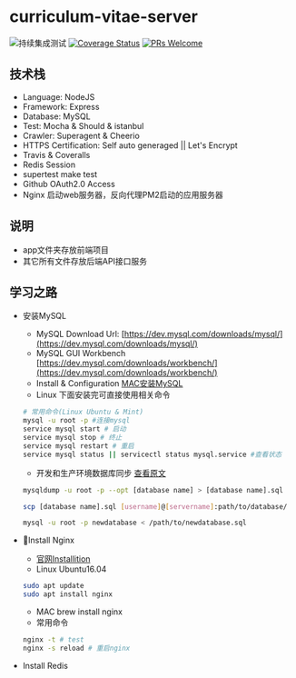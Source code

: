 # curriculum-vitae-server
![持续集成测试](https://travis-ci.org/TaylorPzreal/curriculum-vitae-server.svg?branch=master)
    [![Coverage Status](https://coveralls.io/repos/github/TaylorPzreal/curriculum-vitae-server/badge.svg)](https://coveralls.io/github/TaylorPzreal/curriculum-vitae-server)
    [![PRs Welcome](https://img.shields.io/badge/PRs-welcome-brightgreen.svg?style=flat-square)](http://makeapullrequest.com)

## 技术栈
- Language: NodeJS
- Framework: Express
- Database: MySQL
- Test: Mocha & Should & istanbul
- Crawler: Superagent & Cheerio
- HTTPS Certification: Self auto generaged || Let's Encrypt
- Travis & Coveralls
- Redis Session
- supertest make test
- Github OAuth2.0 Access
- Nginx 启动web服务器，反向代理PM2启动的应用服务器

## 说明
- app文件夹存放前端项目
- 其它所有文件存放后端API接口服务

## 学习之路
- 安装MySQL

    - MySQL Download Url: [https://dev.mysql.com/downloads/mysql/](https://dev.mysql.com/downloads/mysql/)
    - MySQL GUI Workbench [https://dev.mysql.com/downloads/workbench/](https://dev.mysql.com/downloads/workbench/)
    - Install & Configuration [MAC安装MySQL](https://taylorpzreal.blogspot.com/2017/07/macmysql.html)
    - Linux 下面安装完可直接使用相关命令
    ```bash
    # 常用命令(Linux Ubuntu & Mint)
    mysql -u root -p #连接mysql
    service mysql start # 启动
    service mysql stop # 终止
    service mysql restart # 重启
    service mysql status || servicectl status mysql.service #查看状态
    
    ```
    - 开发和生产环境数据库同步 [查看原文](https://taylorpzreal.blogspot.com/2017/07/how-to-migrate-mysql-database-between.html)
    ```sh
    mysqldump -u root -p --opt [database name] > [database name].sql

    scp [database name].sql [username]@[servername]:path/to/database/

    mysql -u root -p newdatabase < /path/to/newdatabase.sql
    ```
- Install Nginx
    - [官网Installition](https://www.nginx.com/resources/wiki/start/topics/tutorials/install/)
    - Linux Ubuntu16.04 
    ```bash
    sudo apt update
    sudo apt install nginx
    ```
    - MAC brew install nginx
    - 常用命令

    ```bash
    nginx -t # test
    nginx -s reload # 重启nginx
    ```
- Install Redis
